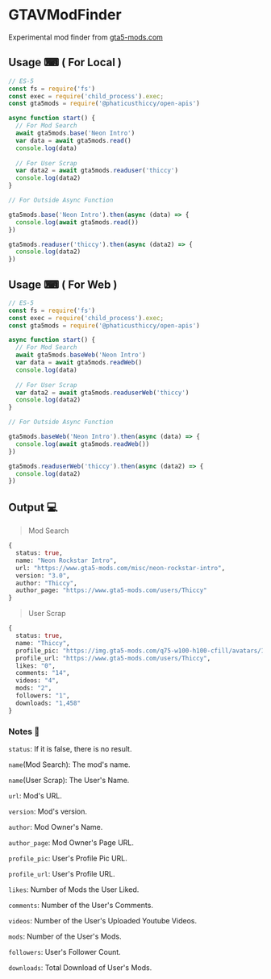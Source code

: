 # GTAVModFinder
Experimental mod finder from [gta5-mods.com](https://www.gta5-mods.com/)

##


## Usage ⌨ ( For Local )
```js
// ES-5
const fs = require('fs')
const exec = require('child_process').exec;
const gta5mods = require('@phaticusthiccy/open-apis')

async function start() {
  // For Mod Search
  await gta5mods.base('Neon Intro')
  var data = await gta5mods.read()
  console.log(data)
  
  // For User Scrap
  var data2 = await gta5mods.readuser('thiccy')
  console.log(data2)
}

// For Outside Async Function

gta5mods.base('Neon Intro').then(async (data) => {
  console.log(await gta5mods.read())
})

gta5mods.readuser('thiccy').then(async (data2) => {
  console.log(data2)
})
```

## Usage ⌨ ( For Web )
```js
// ES-5
const fs = require('fs')
const exec = require('child_process').exec;
const gta5mods = require('@phaticusthiccy/open-apis')

async function start() {
  // For Mod Search
  await gta5mods.baseWeb('Neon Intro')
  var data = await gta5mods.readWeb()
  console.log(data)
  
  // For User Scrap
  var data2 = await gta5mods.readuserWeb('thiccy')
  console.log(data2)
}

// For Outside Async Function

gta5mods.baseWeb('Neon Intro').then(async (data) => {
  console.log(await gta5mods.readWeb())
})

gta5mods.readuserWeb('thiccy').then(async (data2) => {
  console.log(data2)
})
```

## Output 💻

> Mod Search

```graphql
{
  status: true,
  name: "Neon Rockstar Intro",
  url: "https://www.gta5-mods.com/misc/neon-rockstar-intro",
  version: "3.0",
  author: "Thiccy",
  author_page: "https://www.gta5-mods.com/users/Thiccy"
}
```

> User Scrap

```graphql
{
  status: true,
  name: "Thiccy",
  profile_pic: "https://img.gta5-mods.com/q75-w100-h100-cfill/avatars/1358134/d7b595-tumblr_oshm2jYFiT1w320ago8_400.jpg",
  profile_url: "https://www.gta5-mods.com/users/Thiccy",
  likes: "0",
  comments: "14",
  videos: "4",
  mods: "2",
  followers: "1",
  downloads: "1,458"
}
```

### Notes 📝

`status`: If it is false, there is no result.

`name`(Mod Search): The mod's name.

`name`(User Scrap): The User's Name.

`url`: Mod's URL.

`version`: Mod's version.

`author`: Mod Owner's Name.

`author_page`: Mod Owner's Page URL.

`profile_pic`: User's Profile Pic URL.

`profile_url`: User's Profile URL.

`likes`: Number of Mods the User Liked.

`comments`: Number of the User's Comments.

`videos`: Number of the User's Uploaded Youtube Videos.

`mods`: Number of the User's Mods.

`followers`: User's Follower Count.

`downloads`: Total Download of User's Mods.
